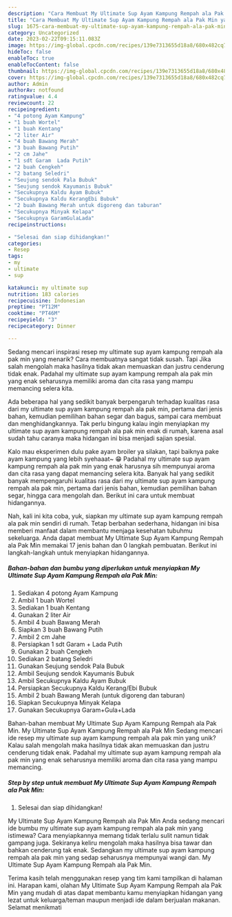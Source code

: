 ```yaml
---
description: "Cara Membuat My Ultimate Sup Ayam Kampung Rempah ala Pak Min yang Enak, Buat Buka Puasa Lezat Sekali"
title: "Cara Membuat My Ultimate Sup Ayam Kampung Rempah ala Pak Min yang Enak, Buat Buka Puasa Lezat Sekali"
slug: 1675-cara-membuat-my-ultimate-sup-ayam-kampung-rempah-ala-pak-min-yang-enak-buat-buka-puasa-lezat-sekali
category: Uncategorized
date: 2023-02-22T09:15:11.083Z
image: https://img-global.cpcdn.com/recipes/139e7313655d18a8/680x482cq70/my-ultimate-sup-ayam-kampung-rempah-ala-pak-min-foto-resep-utama.jpg
hideToc: false
enableToc: true
enableTocContent: false
thumbnail: https://img-global.cpcdn.com/recipes/139e7313655d18a8/680x482cq70/my-ultimate-sup-ayam-kampung-rempah-ala-pak-min-foto-resep-utama.jpg
cover: https://img-global.cpcdn.com/recipes/139e7313655d18a8/680x482cq70/my-ultimate-sup-ayam-kampung-rempah-ala-pak-min-foto-resep-utama.jpg
author: Admin
authorAv: notfound
ratingvalue: 4.4
reviewcount: 22
recipeingredient:
- "4 potong Ayam Kampung"
- "1 buah Wortel"
- "1 buah Kentang"
- "2 liter Air"
- "4 buah Bawang Merah"
- "3 buah Bawang Putih"
- "2 cm Jahe"
- "1 sdt Garam  Lada Putih"
- "2 buah Cengkeh"
- "2 batang Seledri"
- "Seujung sendok Pala Bubuk"
- "Seujung sendok Kayumanis Bubuk"
- "Secukupnya Kaldu Ayam Bubuk"
- "Secukupnya Kaldu KerangEbi Bubuk"
- "2 buah Bawang Merah untuk digoreng dan taburan"
- "Secukupnya Minyak Kelapa"
- "Secukupnya GaramGulaLada"
recipeinstructions:

- "Selesai dan siap dihidangkan!"
categories:
- Resep
tags:
- my
- ultimate
- sup

katakunci: my ultimate sup 
nutrition: 183 calories
recipecuisine: Indonesian
preptime: "PT12M"
cooktime: "PT46M"
recipeyield: "3"
recipecategory: Dinner

---
```



Sedang mencari inspirasi resep my ultimate sup ayam kampung rempah ala pak min yang menarik? Cara membuatnya sangat tidak susah. Tapi Jika salah mengolah maka hasilnya tidak akan memuaskan dan justru cenderung tidak enak. Padahal my ultimate sup ayam kampung rempah ala pak min yang enak seharusnya memiliki aroma dan cita rasa yang mampu memancing selera kita.


Ada beberapa hal yang sedikit banyak berpengaruh terhadap kualitas rasa dari my ultimate sup ayam kampung rempah ala pak min, pertama dari jenis bahan, kemudian pemilihan bahan segar dan bagus, sampai cara membuat dan menghidangkannya. Tak perlu bingung kalau ingin menyiapkan my ultimate sup ayam kampung rempah ala pak min enak di rumah, karena asal sudah tahu caranya maka hidangan ini bisa menjadi sajian spesial.

Kalo mau eksperimen dulu pake ayam broiler ya silakan, tapi baiknya pake ayam kampung yang lebih syehaaat~ 😁 Padahal my ultimate sup ayam kampung rempah ala pak min yang enak harusnya sih mempunyai aroma dan cita rasa yang dapat memancing selera kita. Banyak hal yang sedikit banyak mempengaruhi kualitas rasa dari my ultimate sup ayam kampung rempah ala pak min, pertama dari jenis bahan, kemudian pemilihan bahan segar, hingga cara mengolah dan. Berikut ini cara untuk membuat hidangannya.


Nah, kali ini kita coba, yuk, siapkan my ultimate sup ayam kampung rempah ala pak min sendiri di rumah. Tetap berbahan sederhana, hidangan ini bisa memberi manfaat dalam membantu menjaga kesehatan tubuhmu sekeluarga. Anda dapat membuat My Ultimate Sup Ayam Kampung Rempah ala Pak Min memakai 17 jenis bahan dan 0 langkah pembuatan. Berikut ini langkah-langkah untuk menyiapkan hidangannya.

<!--inarticleads1-->

##### Bahan-bahan dan bumbu yang diperlukan untuk menyiapkan My Ultimate Sup Ayam Kampung Rempah ala Pak Min:

1. Sediakan 4 potong Ayam Kampung
1. Ambil 1 buah Wortel
1. Sediakan 1 buah Kentang
1. Gunakan 2 liter Air
1. Ambil 4 buah Bawang Merah
1. Siapkan 3 buah Bawang Putih
1. Ambil 2 cm Jahe
1. Persiapkan 1 sdt Garam + Lada Putih
1. Gunakan 2 buah Cengkeh
1. Sediakan 2 batang Seledri
1. Gunakan Seujung sendok Pala Bubuk
1. Ambil Seujung sendok Kayumanis Bubuk
1. Ambil Secukupnya Kaldu Ayam Bubuk
1. Persiapkan Secukupnya Kaldu Kerang/Ebi Bubuk
1. Ambil 2 buah Bawang Merah (untuk digoreng dan taburan)
1. Siapkan Secukupnya Minyak Kelapa
1. Gunakan Secukupnya Garam+Gula+Lada


Bahan-bahan membuat My Ultimate Sup Ayam Kampung Rempah ala Pak Min. My Ultimate Sup Ayam Kampung Rempah ala Pak Min Sedang mencari ide resep my ultimate sup ayam kampung rempah ala pak min yang unik? Kalau salah mengolah maka hasilnya tidak akan memuaskan dan justru cenderung tidak enak. Padahal my ultimate sup ayam kampung rempah ala pak min yang enak seharusnya memiliki aroma dan cita rasa yang mampu memancing. 

<!--inarticleads2-->

##### Step by step untuk membuat My Ultimate Sup Ayam Kampung Rempah ala Pak Min:


1. Selesai dan siap dihidangkan!

My Ultimate Sup Ayam Kampung Rempah ala Pak Min Anda sedang mencari ide bumbu my ultimate sup ayam kampung rempah ala pak min yang istimewa? Cara menyiapkannya memang tidak terlalu sulit namun tidak gampang juga. Sekiranya keliru mengolah maka hasilnya bisa tawar dan bahkan cenderung tak enak. Sedangkan my ultimate sup ayam kampung rempah ala pak min yang sedap seharusnya mempunyai wangi dan. My Ultimate Sup Ayam Kampung Rempah ala Pak Min. 

Terima kasih telah menggunakan resep yang tim kami tampilkan di halaman ini. Harapan kami, olahan My Ultimate Sup Ayam Kampung Rempah ala Pak Min yang mudah di atas dapat membantu kamu menyiapkan hidangan yang lezat untuk keluarga/teman maupun menjadi ide dalam berjualan makanan. Selamat menikmati
